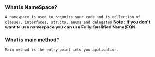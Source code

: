 ### What is NameSpace?
`A namespace is used to organize your code and is collection of classes, interfaces, structs, enums and delegates`
**Note : if you don't want to use namespace you can use Fully Qualified Name(FQN)**

### What is main method?
`Main method is the entry point into you application.`

